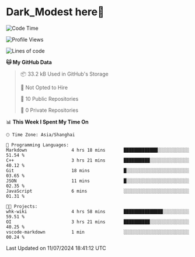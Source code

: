 # Dark_Modest here👋
<!--
<img align="left" src="https://github-readme-stats.vercel.app/api/top-langs/?username=DarkModest" height=255>
<img align="left" src="https://github-readme-stats.vercel.app/api?username=DarkModest&include_all_commits=true&count_private-true&custom_title=Dark_Modest'%20GitHub%20Stats&line_height=30&show_icons=true&hide_border=false&bg_color=ffffff&title_color=000000&icon_color=000000&text_color=463467"><br>
-->
<!--START_SECTION:waka-->
![Code Time](http://img.shields.io/badge/Code%20Time-77%20hrs%202%20mins-blue)

![Profile Views](http://img.shields.io/badge/Profile%20Views-119-blue)

![Lines of code](https://img.shields.io/badge/From%20Hello%20World%20I%27ve%20Written-36.9%20thousand%20lines%20of%20code-blue)

**🐱 My GitHub Data** 

> 📦 33.2 kB Used in GitHub's Storage 
 > 
> 🚫 Not Opted to Hire
 > 
> 📜 10 Public Repositories 
 > 
> 🔑 0 Private Repositories 
 > 
📊 **This Week I Spent My Time On** 

```text
🕑︎ Time Zone: Asia/Shanghai

💬 Programming Languages: 
Markdown                 4 hrs 18 mins       █████████████░░░░░░░░░░░░   51.54 % 
C++                      3 hrs 21 mins       ██████████░░░░░░░░░░░░░░░   40.12 % 
Git                      18 mins             █░░░░░░░░░░░░░░░░░░░░░░░░   03.65 % 
JSON                     11 mins             █░░░░░░░░░░░░░░░░░░░░░░░░   02.35 % 
JavaScript               6 mins              ░░░░░░░░░░░░░░░░░░░░░░░░░   01.31 % 

🐱‍💻 Projects: 
whk-wiki                 4 hrs 58 mins       ███████████████░░░░░░░░░░   59.51 % 
OI                       3 hrs 21 mins       ██████████░░░░░░░░░░░░░░░   40.25 % 
vscode-markdown          1 min               ░░░░░░░░░░░░░░░░░░░░░░░░░   00.24 % 
```


 Last Updated on 11/07/2024 18:41:12 UTC
<!--END_SECTION:waka-->
